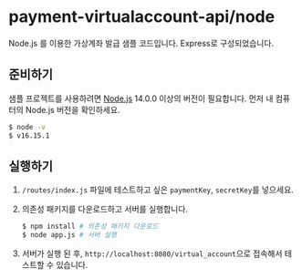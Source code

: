 # payment-virtualaccount-api/node

Node.js 를 이용한 가상계좌 발급 샘플 코드입니다. Express로 구성되었습니다.

## 준비하기

샘플 프로젝트를 사용하려면 [Node.js](https://nodejs.org/ko/) 14.0.0 이상의 버전이 필요합니다. 먼저 내 컴퓨터의 Node.js 버전을 확인하세요.

```sh
$ node -v
$ v16.15.1
```

## 실행하기

1. `/routes/index.js` 파일에 테스트하고 싶은 `paymentKey`, `secretKey`를 넣으세요.

2. 의존성 패키지를 다운로드하고 서버를 실행합니다.

   ```sh
   $ npm install # 의존성 패키지 다운로드
   $ node app.js # 서버 실행
   ```

3. 서버가 실행 된 후, `http://localhost:8080/virtual_account`으로 접속해서 테스트할 수 있습니다.
